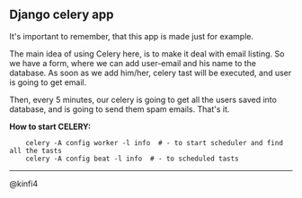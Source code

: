 ## Django celery app

It's important to remember, that this app is made just for example.  

The main idea of using Celery here, is to make it deal with email listing. So we have a form, where we can add user-email and his name to the database. As soon as we add him/her, celery tast will be executed, and user is going to get email.  

Then, every 5 minutes, our celery is going to get all the users saved into database, and is going to send them spam emails. That's it.


**How to start CELERY:** 

		celery -A config worker -l info  # - to start scheduler and find all the tasts
		celery -A config beat -l info  # - to scheduled tasts


------------------------------------------
@kinfi4
